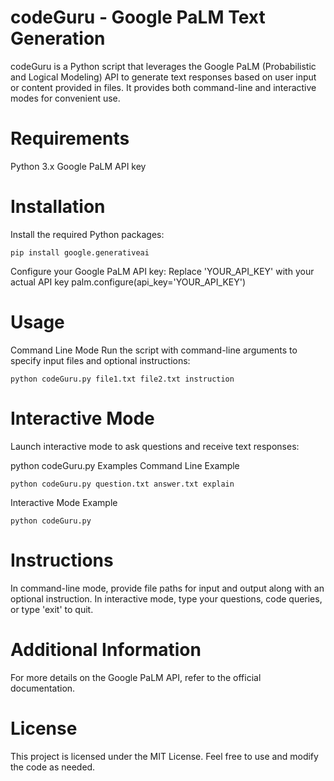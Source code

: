# codeGuru - Google PaLM Text Generation
codeGuru is a Python script that leverages the Google PaLM (Probabilistic and Logical Modeling) API to generate text responses based on user input or content provided in files. It provides both command-line and interactive modes for convenient use.

# Requirements
Python 3.x
Google PaLM API key

# Installation
Install the required Python packages:

<code>pip install google.generativeai</code>

Configure your Google PaLM API key:
Replace 'YOUR_API_KEY' with your actual API key
palm.configure(api_key='YOUR_API_KEY')

# Usage
Command Line Mode
Run the script with command-line arguments to specify input files and optional instructions:

<code>python codeGuru.py file1.txt file2.txt instruction</code>

# Interactive Mode
Launch interactive mode to ask questions and receive text responses:

python codeGuru.py
Examples
Command Line Example

<code>python codeGuru.py question.txt answer.txt explain</code>

Interactive Mode Example

<code>python codeGuru.py</code>

# Instructions
In command-line mode, provide file paths for input and output along with an optional instruction.
In interactive mode, type your questions, code queries, or type 'exit' to quit.

# Additional Information
For more details on the Google PaLM API, refer to the official documentation.

# License
This project is licensed under the MIT License. Feel free to use and modify the code as needed.
